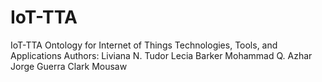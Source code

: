 # IoT-TTA
IoT-TTA Ontology for Internet of Things Technologies, Tools, and Applications
Authors: 
Liviana N. Tudor
Lecia Barker
Mohammad Q. Azhar
Jorge Guerra
Clark Mousaw


